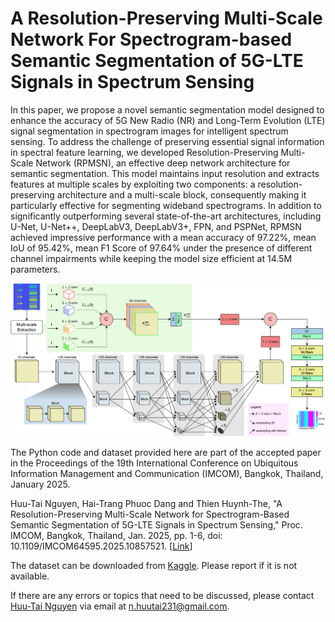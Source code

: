# A Resolution-Preserving Multi-Scale Network For Spectrogram-based Semantic Segmentation of 5G-LTE Signals in Spectrum Sensing

In this paper, we propose a novel semantic segmentation model designed to enhance the accuracy of 5G New Radio (NR) and Long-Term Evolution (LTE) signal segmentation in spectrogram images for intelligent spectrum sensing. To address the challenge of preserving essential signal information in spectral feature learning, we developed Resolution-Preserving Multi-Scale Network (RPMSN), an effective deep network architecture for semantic segmentation. This model maintains input resolution and extracts features at multiple scales by exploiting two components: a resolution-preserving architecture and a multi-scale block, consequently making it particularly effective for segmenting wideband spectrograms. In addition to significantly outperforming several state-of-the-art architectures, including U-Net, U-Net++, DeepLabV3, DeepLabV3+, FPN, and PSPNet, RPMSN achieved impressive performance with a mean accuracy of 97.22%, mean IoU of 95.42%, mean F1 Score of 97.64% under the presence of different channel impairments while keeping the model size efficient at 14.5M parameters.

![A detailed architecture of RPMSN.](architecture.png)


The Python code and dataset provided here are part of the accepted paper in the Proceedings of the 19th International Conference on Ubiquitous Information Management and Communication (IMCOM), Bangkok, Thailand, January 2025.

Huu-Tai Nguyen, Hai-Trang Phuoc Dang and Thien Huynh-The, "A Resolution-Preserving Multi-Scale Network for Spectrogram-Based Semantic Segmentation of 5G-LTE Signals in Spectrum Sensing," Proc. IMCOM, Bangkok, Thailand, Jan. 2025, pp. 1-6, doi: 10.1109/IMCOM64595.2025.10857521. [[Link](https://ieeexplore.ieee.org/abstract/document/10857521)]

The dataset can be downloaded from [Kaggle](https://www.kaggle.com/datasets/huutai23012003/spectrum-sesing-dataset/data). Please report if it is not available.

If there are any errors or topics that need to be discussed, please contact [Huu-Tai Nguyen](https://github.com/huutai231) via email at n.huutai231@gmail.com.
